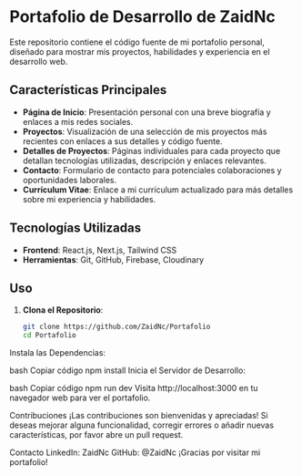 # Portafolio de Desarrollo de ZaidNc

Este repositorio contiene el código fuente de mi portafolio personal, diseñado para mostrar mis proyectos, habilidades y experiencia en el desarrollo web.

## Características Principales

- **Página de Inicio**: Presentación personal con una breve biografía y enlaces a mis redes sociales.
- **Proyectos**: Visualización de una selección de mis proyectos más recientes con enlaces a sus detalles y código fuente.
- **Detalles de Proyectos**: Páginas individuales para cada proyecto que detallan tecnologías utilizadas, descripción y enlaces relevantes.
- **Contacto**: Formulario de contacto para potenciales colaboraciones y oportunidades laborales.
- **Currículum Vitae**: Enlace a mi currículum actualizado para más detalles sobre mi experiencia y habilidades.

## Tecnologías Utilizadas

- **Frontend**: React.js, Next.js, Tailwind CSS
- **Herramientas**: Git, GitHub, Firebase, Cloudinary

## Uso

1. **Clona el Repositorio**:

   ```bash
   git clone https://github.com/ZaidNc/Portafolio
   cd Portafolio
Instala las Dependencias:

bash
Copiar código
npm install
Inicia el Servidor de Desarrollo:

bash
Copiar código
npm run dev
Visita http://localhost:3000 en tu navegador web para ver el portafolio.

Contribuciones
¡Las contribuciones son bienvenidas y apreciadas! Si deseas mejorar alguna funcionalidad, corregir errores o añadir nuevas características, por favor abre un pull request.

Contacto
LinkedIn: ZaidNc
GitHub: @ZaidNc
¡Gracias por visitar mi portafolio!
